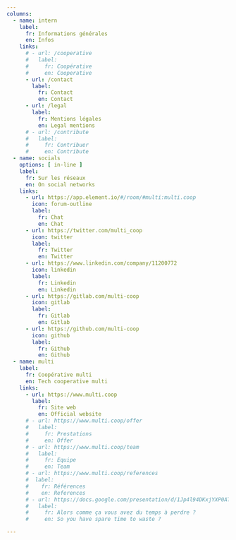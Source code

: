 ```yaml
---
columns: 
  - name: intern
    label:
      fr: Informations générales
      en: Infos
    links: 
      # - url: /cooperative
      #   label:
      #     fr: Coopérative
      #     en: Cooperative
      - url: /contact
        label:
          fr: Contact
          en: Contact
      - url: /legal
        label:
          fr: Mentions légales
          en: Legal mentions
      # - url: /contribute
      #   label:
      #     fr: Contribuer
      #     en: Contribute
  - name: socials
    options: [ in-line ]
    label:
      fr: Sur les réseaux
      en: On social networks
    links: 
      - url: https://app.element.io/#/room/#multi:multi.coop
        icon: forum-outline
        label:
          fr: Chat
          en: Chat
      - url: https://twitter.com/multi_coop
        icon: twitter
        label:
          fr: Twitter
          en: Twitter
      - url: https://www.linkedin.com/company/11200772
        icon: linkedin
        label:
          fr: Linkedin
          en: Linkedin
      - url: https://gitlab.com/multi-coop
        icon: gitlab
        label:
          fr: Gitlab
          en: Gitlab
      - url: https://github.com/multi-coop
        icon: github
        label:
          fr: Github
          en: Github
  - name: multi
    label:
      fr: Coopérative multi
      en: Tech cooperative multi
    links: 
      - url: https://www.multi.coop
        label:
          fr: Site web
          en: Official website
      # - url: https://www.multi.coop/offer
      #   label:
      #     fr: Prestations
      #     en: Offer
      # - url: https://www.multi.coop/team
      #   label:
      #     fr: Equipe
      #     en: Team
      # - url: https://www.multi.coop/references
      #  label:
      #    fr: Références
      #    en: References
      # - url: https://docs.google.com/presentation/d/1Jp4l94DKxjYXP0ATVhpyyy6lq_0FYbzU5HeOVm43Zlw/edit#slide=id.g4dc788bd0f_0_7
      #   label:
      #     fr: Alors comme ça vous avez du temps à perdre ?
      #     en: So you have spare time to waste ?

---
```


